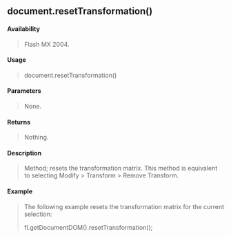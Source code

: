 ## document.resetTransformation()

#### Availability

> Flash MX 2004.

#### Usage

> document.resetTransformation()

#### Parameters

> None.

#### Returns

> Nothing.

#### Description

> Method; resets the transformation matrix. This method is equivalent to selecting Modify \> Transform \> Remove Transform.

#### Example

> The following example resets the transformation matrix for the current selection:
>
> fl.getDocumentDOM().resetTransformation();
